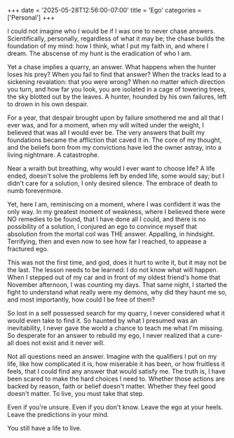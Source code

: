 +++
date = '2025-05-28T12:56:00-07:00'
title = 'Ego'
categories = ['Personal']
+++

I could not imagine who I would be if I was one to never chase answers. Scientifically, personally, regardless of what it may be; the chase builds the foundation of my mind: how I think, what I put my faith in, and where I dream. The abscense of my hunt is the eradication of who I am. 

Yet a chase implies a quarry, an answer. What happens when the hunter loses his prey? When you fail to find that answer? When the tracks lead to a sickening revalation: that you were wrong? When no matter which direction you turn, and how far you look, you are isolated in a cage of towering trees, the sky blotted out by the leaves. A hunter, hounded by his own failures, left to drown in his own despair.

For a year, that despair brought upon by failure smothered me and all that I ever was, and for a moment, when my will wilted under the weight, I believed that was all I would ever be. The very answers that built my foundations became the affliction that caved it in. The core of my thought, and the beliefs born from my convictions have led the owner astray, into a living nightmare. A catastrophe. 

Near a wraith but breathing, why would I ever want to choose life? A life ended, doesn't solve the problems left by ended life, some would say; but I didn't care for a solution, I only desired silence. The embrace of death to numb forevermore. 

Yet, here I am, reminiscing on a moment, where I was confident it was the only way. In my greatest moment of weakness, where I believed there were NO remedies to be found, that I have done all I could, and there is no possibility of a solution, I conjured an ego to convince myself that absolution from the mortal coil was THE answer. Appalling, in hindsight. Terrifying, then and even now to see how far I reached, to appease a fractured ego. 

This was not the first time, and god, does it hurt to write it, but it may not be the last. The lesson needs to be learned: I do not know what will happen. When I stepped out of my car and in front of my oldest friend's home that November afternoon, I was counting my days. That same night, I started the fight to understand what really were my demons, why did they haunt me so, and most importantly, how could I be free of them? 

So lost in a self possessed search for my quarry, I never considered what it would even take to find it. So haunted by what I presumed was an inevitability, I never gave the world a chance to teach me what I'm missing. So desperate for an answer to rebuild my ego, I never realized that a cure-all does not exist and it never will.

Not all questions need an answer. Imagine with the qualifiers I put on my life, like how complicated it is, how miserable it has been, or how fruitless it feels, that I could find any answer that would satisfy me. The truth is, I have been scared to make the hard choices I need to. Whether those actions are backed by reason, faith or belief doesn't matter. Whether they feel good doesn't matter. To live, you must take that step. 

Even if you're unsure. Even if you don't know. Leave the ego at your heels. Leave the predictions in your mind. 

You still have a life to live. 